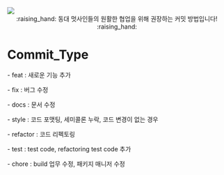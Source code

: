 <img src="https://capsule-render.vercel.app/api?type=waving&color=auto&height=200&section=header&text=Commit_Rules&fontSize=90" />
<div align="center">
:raising_hand: 동대 멋사인들의 원활한 협업을 위해 권장하는 커밋 방법입니다! :raising_hand:
  </div>

<h1>Commit_Type</h1>
<p>- feat : 새로운 기능 추가</p>
<p>- fix : 버그 수정</p>
<p>- docs : 문서 수정</p>
<p>- style : 코드 포맷팅, 세미콜론 누락, 코드 변경이 없는 경우</p>
<p>- refactor : 코드 리펙토링</p>
<p>- test : test code, refactoring test code 추가</p>
<p>- chore : build 업무 수정, 패키지 매니저 수정</p>
